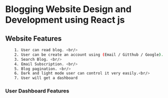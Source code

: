 # Blogging Website Design and Development using React js

## Website Features<br/>

```sh
    1. User can read blog. <br/>   
    2. User can be create an account using (Email / Gitthub / Google). <br/>   
    3. Search Blog. <br/> 
    4. Email Subscription. <br/> 
    5. Blog pagination. <br/> 
    6. Dark and light mode user can control it very easily.<br/> 
    7. User will get a dashboard  
```

### User Dashboard Features<br/>
```sh
    
```